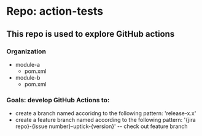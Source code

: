 # Repo: action-tests

## This repo is used to explore GitHub actions

### Organization

- module-a
  - pom.xml
- module-b
  - pom.xml

### Goals: develop GitHub Actions to:

- create a branch named accoridng to the following pattern: 'release-x.x'
- create a feature branch named according to the following pattern: '{jira repo}-{issue number}-uptick-{version}'
-- check out feature branch
